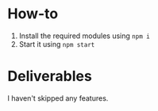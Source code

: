 # How-to
1. Install the required modules using `npm i`
2. Start it using `npm start`

# Deliverables
I haven't skipped any features.
